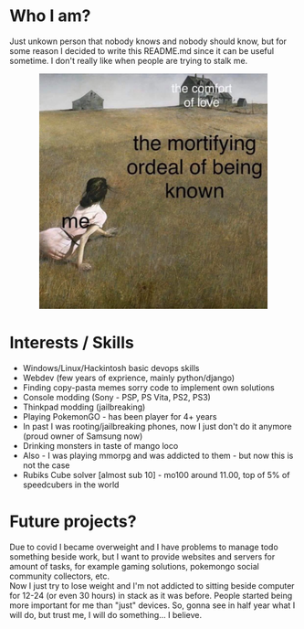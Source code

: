 # Who I am?
Just unkown person that nobody knows and nobody should know, but for some reason I decided to
write this README.md since it can be useful sometime. I don't really like when people are trying to stalk me.

<p align="center">
    <img src="https://github.com/HoshiYamazaki/HoshiYamazaki/blob/master/schizoid.jpg" width="400">
</p>

# Interests / Skills
* Windows/Linux/Hackintosh basic devops skills
* Webdev (few years of exprience, mainly python/django)
* Finding copy-pasta memes sorry code to implement own solutions
* Console modding (Sony - PSP, PS Vita, PS2, PS3)
* Thinkpad modding (jailbreaking)
* Playing PokemonGO - has been player for 4+ years
* In past I was rooting/jailbreaking phones, now I just don't do it anymore (proud owner of Samsung now)
* Drinking monsters in taste of mango loco
* Also - I was playing mmorpg and was addicted to them - but now this is not the case
* Rubiks Cube solver [almost sub 10] - mo100 around 11.00, top of 5% of speedcubers in the world

# Future projects?
Due to covid I became overweight and I have problems to manage todo something beside work,
but I want to provide websites and servers for amount of tasks, for example gaming solutions,
pokemongo social community collectors, etc.  
Now I just try to lose weight and I'm not addicted to sitting beside computer for 12-24 
(or even 30 hours) in stack as it was before. 
People started being more important for me than "just" devices.
So, gonna see in half year what I will do, but trust me, I will do something... I believe.